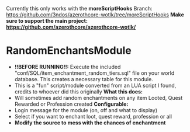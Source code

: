 Currently this only works with the <b>moreScriptHooks</b> Branch:
https://github.com/3ndos/azerothcore-wotlk/tree/moreScriptHooks
<b>Make sure to support the main project:
https://github.com/azerothcore/azerothcore-wotlk/</b>
# RandomEnchantsModule
* <b>!!BEFORE RUNNING!!:</b> Execute the included "conf/SQL/item_enchantment_random_tiers.sql" file on your world database. This creates a necessary table for this module.
* This is a "fun" script/module converted from an LUA script I found, credits to whoever did this originally
<b> What this does:</b>
* Will sometimes add random enchantments on any item Looted, Quest Rewarded or Profession created
<b> Configurable:</b>
* Login message for the module (on, off and what to display)
* Select if you want to enchant loot, quest reward, profession or all
* <b>Modify the source to mess with the chances of enchantment</b>
